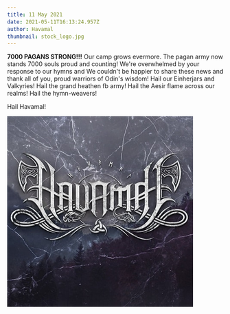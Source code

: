 ```yaml
---
title: 11 May 2021
date: 2021-05-11T16:13:24.957Z
author: Havamal
thumbnail: stock_logo.jpg
---
```


**7000 PAGANS STRONG!!!**
Our camp grows evermore. The pagan army now stands 7000 souls proud and counting! We're overwhelmed by your response to our hymns and We couldn't be happier to share these news and thank all of you, proud warriors of Odin's wisdom!
Hail our Einherjars and Valkyries! Hail the grand heathen fb army! Hail the Aesir flame across our realms! Hail the hymn-weavers!

Hail Havamal!

![stock_logo.jpg](./stock_logo.jpg)
